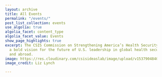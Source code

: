```yaml
---
layout: archive
title: All Events
permalink: "/events/"
post_list_collection: events
use_algolia: true
algolia_facet: content_type
algolia_facet_value: Events
show_page_highlights: true
excerpt: The CSIS Commission on Strengthening America’s Health Security aims to chart
  a bold vision for the future of U.S. leadership in global health security, at home
  and abroad.
image: https://res.cloudinary.com/csisideaslab/image/upload/v1537904840/health-commission/Events_Header_Photo.jpg
image_credit: Liz Lynch

---
```

